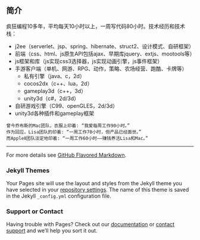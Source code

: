## 简介

疯狂编程10多年，平均每天10小时以上，一周写代码80小时。技术经历和技术栈：
* j2ee（serverlet、jsp、spring、hibernate、struct2、设计模式、自研框架）
* 前端（css、html、js原生API包括ajax、早期库jquery、extjs、mootools等）
* js框架和库（js实现css3选择器，js实现动画引擎，js事件框架）
* 手游客户端（单机、网游、RPG、动作，策略、农场经营、跑酷、卡牌等）
    * 私有引擎（java、c，2d）
    * cocos2dx（c++、lua，2d）
    * gameplay3d（c++，3d）
    * unity3d（c#，2d/3d）
* 自研游戏引擎（C99、openGLES，2d/3d）
* unity3d各种插件和gameplay框架

```
曾今乔布斯的Mac团队，衣服上印着: “我爱每周工作90小时。”  
作为回应，Lisa团队的印着: “一周工作70小时，但产品已经面世。”  
而AppleⅡ团队淡定地印着: “一周工作60小时——赚钱养活Lisa和Mac。”
```

----------------

For more details see [GitHub Flavored Markdown](https://guides.github.com/features/mastering-markdown/).

### Jekyll Themes

Your Pages site will use the layout and styles from the Jekyll theme you have selected in your [repository settings](https://github.com/scottcgi/website/settings). The name of this theme is saved in the Jekyll `_config.yml` configuration file.

### Support or Contact

Having trouble with Pages? Check out our [documentation](https://help.github.com/categories/github-pages-basics/) or [contact support](https://github.com/contact) and we’ll help you sort it out.
